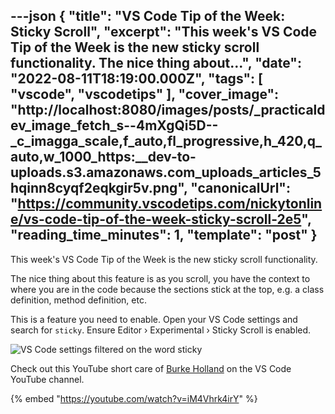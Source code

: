 ---json
{
  "title": "VS Code Tip of the Week: Sticky Scroll",
  "excerpt": "This week's VS Code Tip of the Week is the new sticky scroll functionality.  The nice thing about...",
  "date": "2022-08-11T18:19:00.000Z",
  "tags": [
    "vscode",
    "vscodetips"
  ],
  "cover_image": "http://localhost:8080/images/posts/_practicaldev_image_fetch_s--4mXgQi5D--_c_imagga_scale,f_auto,fl_progressive,h_420,q_auto,w_1000_https:__dev-to-uploads.s3.amazonaws.com_uploads_articles_5hqinn8cyqf2eqkgir5v.png",
  "canonicalUrl": "https://community.vscodetips.com/nickytonline/vs-code-tip-of-the-week-sticky-scroll-2e5",
  "reading_time_minutes": 1,
  "template": "post"
}
---

This week's VS Code Tip of the Week is the new sticky scroll functionality.

The nice thing about this feature is as you scroll, you have the context to where you are in the code because the sections stick at the top, e.g. a class definition, method definition, etc.

This is a feature you need to enable. Open your VS Code settings and search for `sticky`. Ensure Editor › Experimental › Sticky Scroll is enabled.

![VS Code settings filtered on the word sticky](http://localhost:8080/images/posts/_uploads_articles_t1nn44dww9jjxklf2wvh.png)
 
Check out this YouTube short care of [Burke Holland](https://twitter.com/burkeholland) on the VS Code YouTube channel.

{% embed "https://youtube.com/watch?v=iM4Vhrk4irY" %}
